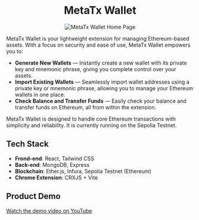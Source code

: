 <h1 align="center">MetaTx Wallet</h1>
<p align="center">
  <img src="https://github.com/kayyueth/metatx-crypto-wallet/blob/main/client/public/home_page.png?raw=true" alt="MetaTx Wallet Home Page">
</p>

MetaTx Wallet is your lightweight extension for managing Ethereum-based assets. With a focus on security and ease of use, MetaTx Wallet empowers you to:

- **Generate New Wallets** — Instantly create a new wallet with its private key and mnemonic phrase, giving you complete control over your assets.
- **Import Existing Wallets** — Seamlessly import wallet addresses using a private key or mnemonic phrase, allowing you to manage your Ethereum wallets in one place.
- **Check Balance and Transfer Funds** — Easily check your balance and transfer funds on Ethereum, all from within the extension.

MetaTx Wallet is designed to handle core Ethereum transactions with simplicity and reliability. It is currently running on the Sepolia Testnet.

## Tech Stack

- **Frond-end**: React, Tailwind CSS
- **Back-end**: MongoDB, Express
- **Blockchain**: Ether.js, Infura, Sepolia Testnet (Ethereum)
- **Chrome Extension**: CRXJS + Vite

## Product Demo
[Watch the demo video on YouTube](https://www.youtube.com/watch?v=your_video_id)
